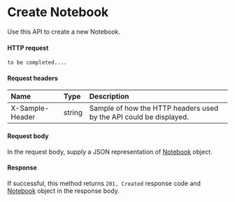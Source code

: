 # Create Notebook

Use this API to create a new Notebook.
#### HTTP request
```http
to be completed....
```
#### Request headers
| Name       | Type | Description|
|:---------------|:--------|:----------|
| X-Sample-Header  | string  | Sample of how the HTTP headers used by the API could be displayed.|

#### Request body
In the request body, supply a JSON representation of [Notebook]('../api/notebook.md') object.


#### Response
If successful, this method returns `201, Created` response code and [Notebook](../resources/notebook.md) object in the response body.
